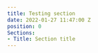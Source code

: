 ```yaml
---
title: Testing section
date: 2022-01-27 11:47:00 Z
position: 0
Sections:
- Title: Section title
---
```


